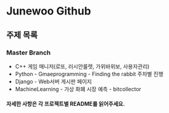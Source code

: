<h1> Junewoo Github

## 주제 목록
### Master Branch
- C++ 게임 매니저(로또, 러시안룰렛, 가위바위보, 사용자관리)
- Python - Gmaeprogramming - Finding the rabbit 주차별 진행
- Django - Web서버 게시판 페이지
- MachineLearning - 가상 화폐 시장 예측 - bitcollector

 ####  자세한 사항은 각 프로젝트별 README를 읽어주세요.
